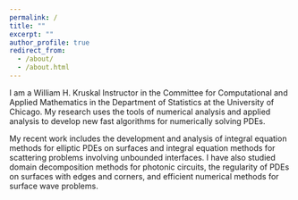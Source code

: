 ```yaml
---
permalink: /
title: ""
excerpt: ""
author_profile: true
redirect_from: 
  - /about/
  - /about.html
---
```


I am a William H. Kruskal Instructor in the Committee for Computational and Applied Mathematics in the Department of Statistics at the University of Chicago. My research uses the tools of numerical analysis and applied analysis to develop new fast algorithms for numerically solving PDEs. 

My recent work includes the development and analysis of integral equation methods for elliptic PDEs on surfaces and integral equation methods for scattering problems involving unbounded interfaces. I have also studied domain decomposition methods for photonic circuits, the regularity of PDEs on surfaces with edges and corners, and efficient numerical methods for surface wave problems.

